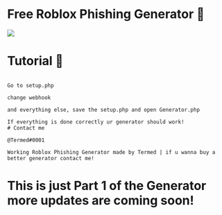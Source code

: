 # Free Roblox Phishing Generator 📌

<img src="https://media.discordapp.net/attachments/1098662394386976842/1098670204629815317/th.png?width=568&height=567">


# Tutorial 🌟

```

Go to setup.php

change webhook 

and everything else, save the setup.php and open Generator.php

If everything is done correctly ur generator should work!
# Contact me

@Termed#0001

Working Roblox Phishing Generator made by Termed | if u wanna buy a better generator contact me!

```

# This is just Part 1 of the Generator more updates are coming soon! 

